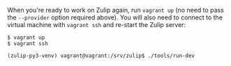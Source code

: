 When you're ready to work on Zulip again, run `vagrant up` (no need to
pass the `--provider` option required above). You will also need to
connect to the virtual machine with `vagrant ssh` and re-start the
Zulip server:

```console
$ vagrant up
$ vagrant ssh

(zulip-py3-venv) vagrant@vagrant:/srv/zulip$ ./tools/run-dev
```
